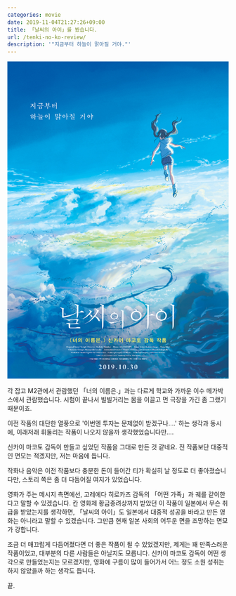 ```yaml
---
categories: movie
date: 2019-11-04T21:27:26+09:00
title: 「날씨의 아이」를 봤습니다.
url: /tenki-no-ko-review/
description: '"지금부터 하늘이 맑아질 거야."'
---
```


![날씨의 아이 © Makoto Shinkai / CoMix Wave Films](01.jpg)

각 잡고 M2관에서 관람했던 「너의 이름은.」과는 다르게 학교와 가까운 이수 메가박스에서 관람했습니다. 시험이 끝나서 빌빌거리는 몸을 이끌고 먼 극장을 가긴 좀 그랬기 때문이죠.

이전 작품의 대단한 열풍으로 '이번엔 투자는 문제없이 받겠구나....' 하는 생각과 동시에, 이래저래 휘둘리는 작품이 나오지 않을까 생각했었습니다만....

신카이 마코토 감독이 만들고 싶었던 작품을 그대로 만든 것 같네요. 전 작품보단 대중적인 면모는 적겠지만, 저는 마음에 듭니다.

작화나 음악은 이전 작품보다 충분한 돈이 들어간 티가 확실히 날 정도로 더 좋아졌습니다만, 스토리 쪽은 좀 더 다듬어질 여지가 있었습니다.

영화가 주는 메시지 측면에선, 고레에다 히로카즈 감독의 「어떤 가족」과 궤를 같이한다고 말할 수 있겠습니다. 칸 영화제 황금종려상까지 받았던 이 작품이 일본에서 무슨 취급을 받았는지를 생각하면, 「날씨의 아이」도 일본에서 대중적 성공을 바라고 만든 영화는 아니라고 말할 수 있겠습니다. 그만큼 현재 일본 사회의 어두운 면을 조망하는 면모가 강합니다.

조금 더 매끄럽게 다듬어졌다면 더 좋은 작품이 될 수 있었겠지만, 제게는 꽤 만족스러운 작품이었고, 대부분의 다른 사람들은 아닐지도 모릅니다. 신카이 마코토 감독이 어떤 생각으로 만들었는지는 모르겠지만, 영화에 구름이 많이 들어가서 어느 정도 소원 성취는 하지 않았을까 하는 생각도 듭니다.

끝.
